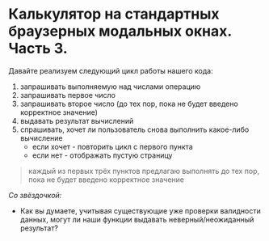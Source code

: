 # Калькулятор на стандартных браузерных модальных окнах. Часть 3.

Давайте реализуем следующий цикл работы нашего кода:
1. запрашивать выполняемую над числами операцию
2. запрашивать первое число
3. запрашивать второе число (до тех пор, пока не будет введено корректное значение)
4. выдавать результат вычислений
5. спрашивать, хочет ли пользователь снова выполнить какое-либо вычисление
    * если хочет - повторить цикл с первого пункта
    * если нет - отображать пустую страницу

> каждый из первых трёх пунктов предлагаю выполнять до тех пор, пока не будет введено
корректное значение

*Со звёздочкой:*

* Как вы думаете, учитывая существующие уже проверки валидности данных, могут ли наши
функции выдавать неверный/неожиданный результат?